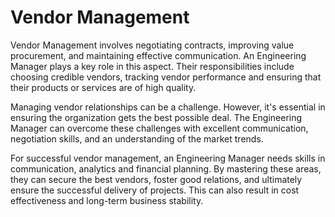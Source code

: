 # Vendor Management

Vendor Management involves negotiating contracts, improving value procurement, and maintaining effective communication. An Engineering Manager plays a key role in this aspect. Their responsibilities include choosing credible vendors, tracking vendor performance and ensuring that their products or services are of high quality.

Managing vendor relationships can be a challenge. However, it's essential in ensuring the organization gets the best possible deal. The Engineering Manager can overcome these challenges with excellent communication, negotiation skills, and an understanding of the market trends.

For successful vendor management, an Engineering Manager needs skills in communication, analytics and financial planning. By mastering these areas, they can secure the best vendors, foster good relations, and ultimately ensure the successful delivery of projects. This can also result in cost effectiveness and long-term business stability.